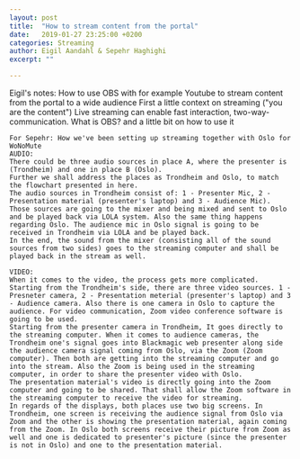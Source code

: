 ```yaml
---
layout: post
title:  "How to stream content from the portal"
date:   2019-01-27 23:25:00 +0200
categories: Streaming
author: Eigil Aandahl & Sepehr Haghighi
excerpt: ""

---
```


Eigil's notes:
  How to use OBS with for example Youtube to stream content from the portal to a wide audience
    First a little context on streaming ("you are the content")
      Live streaming can enable fast interaction, two-way-communication.
    What is OBS?
      and a little bit on how to use it
    
    For Sepehr: How we've been setting up streaming together with Oslo for WoNoMute
    AUDIO:
    There could be three audio sources in place A, where the presenter is (Trondheim) and one in place B (Oslo).
    Further we shall address the places as Trondheim and Oslo, to match the flowchart presented in here.
    The audio sources in Trondheim consist of: 1 - Presenter Mic, 2 - Presentation material (presenter's laptop) and 3 - Audience Mic). Those sources are going to the mixer and being mixed and sent to Oslo and be played back via LOLA system. Also the same thing happens regarding Oslo. The audience mic in Oslo signal is going to be received in Trondheim via LOLA and be played back.
    In the end, the sound from the mixer (consisting all of the sound sources from two sides) goes to the streaming computer and shall be played back in the stream as well.
    
    VIDEO:
    When it comes to the video, the process gets more complicated. Starting from the Trondheim's side, there are three video sources. 1 - Presneter camera, 2 - Presentation meterial (presenter's laptop) and 3 - Audience camera. Also there is one camera in Oslo to capture the audience. For video communication, Zoom video conference software is going to be used.
    Starting from the presenter camera in Trondheim, It goes directly to the streaming computer. When it comes to audience cameras, the Trondheim one's signal goes into Blackmagic web presenter along side the audience camera signal coming from Oslo, via the Zoom (Zoom computer). Then both are getting into the streaming computer and go into the stream. Also the Zoom is being used in the streaming computer, in order to share the presenter video with Oslo.
    The presentation material's video is directly going into the Zoom computer and going to be shared. That shall allow the Zoom software in the streaming computer to receive the video for streaming.
    In regards of the displays, both places use two big screens. In Trondheim, one screen is receiving the audience signal from Oslo via Zoom and the other is showing the presentation material, again coming from the Zoom. In Oslo both screens receive their picture from Zoom as well and one is dedicated to presenter's picture (since the presenter is not in Oslo) and one to the presentation material.

